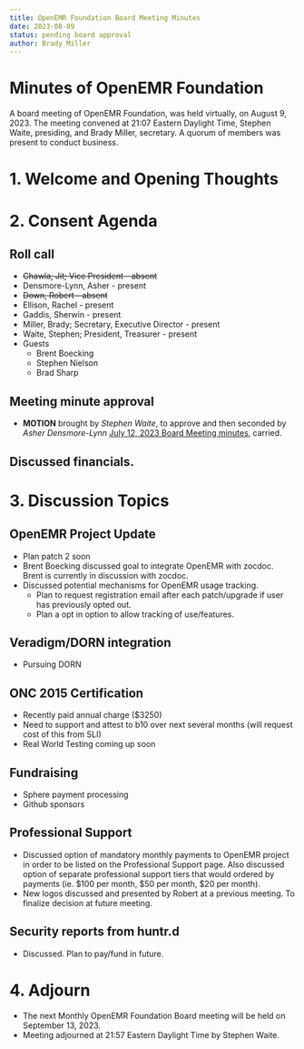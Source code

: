 ```yaml
---
title: OpenEMR Foundation Board Meeting Minutes
date: 2023-08-09
status: pending board approval
author: Brady Miller
---
```


# Minutes of OpenEMR Foundation

A board meeting of OpenEMR Foundation, was held virtually, on August 9, 2023. The meeting
convened at 21:07 Eastern Daylight Time, Stephen Waite, presiding, and Brady Miller, secretary. A quorum of members was present to conduct business.

# 1. Welcome and Opening Thoughts

# 2. Consent Agenda
## Roll call
  - ~~Chawla, Jit; Vice President - absent~~
  - Densmore-Lynn, Asher - present
  - ~~Down, Robert - absent~~
  - Ellison, Rachel - present
  - Gaddis, Sherwin - present
  - Miller, Brady; Secretary, Executive Director - present
  - Waite, Stephen; President, Treasurer - present
  - Guests
    - Brent Boecking
    - Stephen Nielson
    - Brad Sharp
## Meeting minute approval
  - **MOTION** brought by _Stephen Waite_, to approve and then seconded by _Asher Densmore-Lynn_ [July 12, 2023 Board Meeting minutes](https://github.com/openemr/foundation-minutes/blob/master/2023-07-12-Board.md), carried.

## Discussed financials.

# 3. Discussion Topics

## OpenEMR Project Update
  - Plan patch 2 soon
  - Brent Boecking discussed goal to integrate OpenEMR with zocdoc. Brent is currently in discussion with zocdoc.
  - Discussed potential mechanisms for OpenEMR usage tracking.
    - Plan to request registration email after each patch/upgrade if user has previously opted out.
    - Plan a opt in option to allow tracking of use/features.

## Veradigm/DORN integration
  - Pursuing DORN

## ONC 2015 Certification
  - Recently paid annual charge ($3250)
  - Need to support and attest to b10 over next several months (will request cost of this from SLI)
  - Real World Testing coming up soon
  
## Fundraising
  - Sphere payment processing
  - Github sponsors

## Professional Support
  - Discussed option of mandatory monthly payments to OpenEMR project in order to be listed on the Professional Support page. Also discussed option of separate professional support tiers that would ordered by payments (ie. $100 per month, $50 per month, $20 per month).
  - New logos discussed and presented by Robert at a previous meeting. To finalize decision at future meeting.

## Security reports from huntr.d
  - Discussed. Plan to pay/fund in future.

# 4. Adjourn
  - The next Monthly OpenEMR Foundation Board meeting will be held on September 13, 2023.
  - Meeting adjourned at 21:57 Eastern Daylight Time by Stephen Waite.
